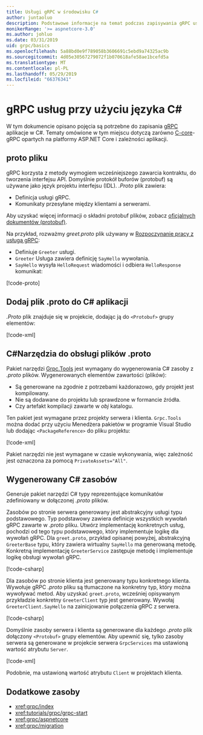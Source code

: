 ```yaml
---
title: Usługi gRPC w środowisku C#
author: juntaoluo
description: Podstawowe informacje na temat podczas zapisywania gRPC usług za pomocą C#.
monikerRange: '>= aspnetcore-3.0'
ms.author: johluo
ms.date: 03/31/2019
uid: grpc/basics
ms.openlocfilehash: 5a88bd0e9f789058b3606691c5ebd9a74325ac9b
ms.sourcegitcommit: 4d05e30567279072f1b070618afe58ae1bcefd5a
ms.translationtype: MT
ms.contentlocale: pl-PL
ms.lasthandoff: 05/29/2019
ms.locfileid: "66376341"
---
```

# <a name="grpc-services-with-c"></a>gRPC usług przy użyciu języka C\#

W tym dokumencie opisano pojęcia są potrzebne do zapisania [gRPC](https://grpc.io/docs/guides/) aplikacje w C#. Tematy omówione w tym miejscu dotyczą zarówno [C-core](https://grpc.io/blog/grpc-stacks)-gRPC opartych na platformy ASP.NET Core i zależności aplikacji.

## <a name="proto-file"></a>proto pliku

gRPC korzysta z metody wymogiem wcześniejszego zawarcia kontraktu, do tworzenia interfejsu API. Domyślnie protokół buforów (protobuf) są używane jako język projektu interfejsu (IDL). *.Proto* plik zawiera:

* Definicja usługi gRPC.
* Komunikaty przesyłane między klientami a serwerami.

Aby uzyskać więcej informacji o składni protobuf plików, zobacz [oficjalnych dokumentów (protobuf)](https://developers.google.com/protocol-buffers/docs/proto3).

Na przykład, rozważmy *greet.proto* plik używany w [Rozpoczynanie pracy z usługą gRPC](xref:tutorials/grpc/grpc-start):

* Definiuje `Greeter` usługi.
* `Greeter` Usługa zawiera definicję `SayHello` wywołania.
* `SayHello` wysyła `HelloRequest` wiadomości i odbiera `HelloResponse` komunikat:

[!code-proto[](~/tutorials//grpc/grpc-start/sample/GrpcGreeter/Protos/greet.proto)]

## <a name="add-a-proto-file-to-a-c-app"></a>Dodaj plik .proto do C\# aplikacji

*.Proto* plik znajduje się w projekcie, dodając ją do `<Protobuf>` grupy elementów:

[!code-xml[](~/tutorials//grpc/grpc-start/sample/GrpcGreeter/GrpcGreeter.csproj?highlight=2&range=7-11)]

## <a name="c-tooling-support-for-proto-files"></a>C#Narzędzia do obsługi plików .proto

Pakiet narzędzi [Grpc.Tools](https://www.nuget.org/packages/Grpc.Tools/) jest wymagany do wygenerowania C# zasoby z *.proto* plików. Wygenerowanych elementów zawartości (plików):

* Są generowane na zgodnie z potrzebami każdorazowo, gdy projekt jest kompilowany.
* Nie są dodawane do projektu lub sprawdzone w formancie źródła.
* Czy artefakt kompilacji zawarte w *obj* katalogu.

Ten pakiet jest wymagane przez projekty serwera i klienta. `Grpc.Tools` można dodać przy użyciu Menedżera pakietów w programie Visual Studio lub dodając `<PackageReference>` do pliku projektu:

[!code-xml[](~/tutorials//grpc/grpc-start/sample/GrpcGreeter/GrpcGreeter.csproj?highlight=1&range=17)]

Pakiet narzędzi nie jest wymagane w czasie wykonywania, więc zależność jest oznaczona za pomocą `PrivateAssets="All"`.

## <a name="generated-c-assets"></a>Wygenerowany C# zasobów

Generuje pakiet narzędzi C# typy reprezentujące komunikatów zdefiniowany w dołączonej *.proto* plików.

Zasobów po stronie serwera generowany jest abstrakcyjny usługi typu podstawowego. Typ podstawowy zawiera definicje wszystkich wywołań gRPC zawarte w *.proto* pliku. Utwórz implementację konkretnych usług, pochodzi od tego typu podstawowego, który implementuje logikę dla wywołań gRPC. Dla `greet.proto`, przykład opisanej powyżej, abstrakcyjną `GreeterBase` typu, który zawiera wirtualny `SayHello` ma generowaną metodę. Konkretną implementację `GreeterService` zastępuje metodę i implementuje logikę obsługi wywołań gRPC.

[!code-csharp[](~/tutorials//grpc/grpc-start/sample/GrpcGreeter/Services/GreeterService.cs?name=snippet)]

Dla zasobów po stronie klienta jest generowany typu konkretnego klienta. Wywołuje gRPC *.proto* pliku są tłumaczone na konkretny typ, który można wywoływać metod. Aby uzyskać `greet.proto`, wcześniej opisywanym przykładzie konkretny `GreeterClient` typ jest generowany. Wywołaj `GreeterClient.SayHello` na zainicjowanie połączenia gRPC z serwera.

[!code-csharp[](~/tutorials//grpc/grpc-start/sample/GrpcGreeterClient/Program.cs?highlight=5-8&name=snippet)]

Domyślnie zasoby serwera i klienta są generowane dla każdego *.proto* plik dołączony `<Protobuf>` grupy elementów. Aby upewnić się, tylko zasoby serwera są generowane w projekcie serwera `GrpcServices` ma ustawioną wartość atrybutu `Server`.

[!code-xml[](~/tutorials//grpc/grpc-start/sample/GrpcGreeter/GrpcGreeter.csproj?highlight=2&range=7-11)]

Podobnie, ma ustawioną wartość atrybutu `Client` w projektach klienta.

## <a name="additional-resources"></a>Dodatkowe zasoby

* <xref:grpc/index>
* <xref:tutorials/grpc/grpc-start>
* <xref:grpc/aspnetcore>
* <xref:grpc/migration>
